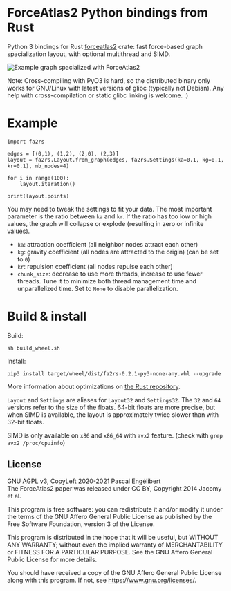# ForceAtlas2 Python bindings from Rust

Python 3 bindings for Rust [forceatlas2](https://framagit.org/ZettaScript/forceatlas2-rs) crate: fast force-based graph spacialization layout, with optional multithread and SIMD.

![Example graph spacialized with ForceAtlas2](https://txmn.tk/img/wot-fa2rs.png)

Note: Cross-compiling with PyO3 is hard, so the distributed binary only works for GNU/Linux with latest versions of glibc (typically not Debian). Any help with cross-compilation or static glibc linking is welcome. :)

# Example

```
import fa2rs

edges = [(0,1), (1,2), (2,0), (2,3)]
layout = fa2rs.Layout.from_graph(edges, fa2rs.Settings(ka=0.1, kg=0.1, kr=0.1), nb_nodes=4)

for i in range(100):
    layout.iteration()

print(layout.points)
```

You may need to tweak the settings to fit your data. The most important parameter is the ratio between `ka` and `kr`. If the ratio has too low or high values, the graph will collapse or explode (resulting in zero or infinite values).

* `ka`: attraction coefficient (all neighbor nodes attract each other)
* `kg`: gravity coefficient (all nodes are attracted to the origin) (can be set to `0`)
* `kr`: repulsion coefficient (all nodes repulse each other)
* `chunk_size`: decrease to use more threads, increase to use fewer threads. Tune it to minimize both thread management time and unparallelized time. Set to `None` to disable parallelization.

# Build & install

Build:

    sh build_wheel.sh

Install:

    pip3 install target/wheel/dist/fa2rs-0.2.1-py3-none-any.whl --upgrade

More information about optimizations on [the Rust repository](https://framagit.org/ZettaScript/forceatlas2-rs).

`Layout` and `Settings` are aliases for `Layout32` and `Settings32`. The `32` and `64` versions refer to the size of the floats. 64-bit floats are more precise, but when SIMD is available, the layout is approximately twice slower than with 32-bit floats.

SIMD is only available on `x86` and `x86_64` with `avx2` feature. (check with `grep avx2 /proc/cpuinfo`)

## License

GNU AGPL v3, CopyLeft 2020-2021 Pascal Engélibert  
The ForceAtlas2 paper was released under CC BY, Copyright 2014 Jacomy et al.

This program is free software: you can redistribute it and/or modify it under the terms of the GNU Affero General Public License as published by the Free Software Foundation, version 3 of the License.

This program is distributed in the hope that it will be useful, but WITHOUT ANY WARRANTY; without even the implied warranty of MERCHANTABILITY or FITNESS FOR A PARTICULAR PURPOSE. See the GNU Affero General Public License for more details.

You should have received a copy of the GNU Affero General Public License along with this program. If not, see https://www.gnu.org/licenses/.
